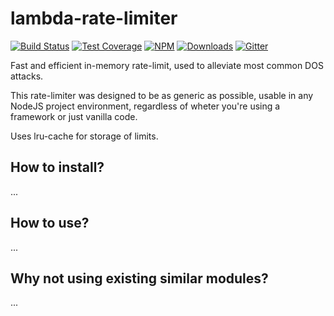 # lambda-rate-limiter

[![Build Status](https://img.shields.io/travis/simlu/lambda-rate-limiter/master.svg)](https://travis-ci.org/simlu/lambda-rate-limiter) [![Test Coverage](https://img.shields.io/coveralls/simlu/lambda-rate-limiter/master.svg)](https://coveralls.io/github/simlu/lambda-rate-limiter?branch=master) [![NPM](https://img.shields.io/npm/v/lambda-rate-limiter.svg)](https://www.npmjs.com/package/lambda-rate-limiter) [![Downloads](https://img.shields.io/npm/dt/lambda-rate-limiter.svg)](https://www.npmjs.com/package/lambda-rate-limiter) [![Gitter](https://img.shields.io/gitter/room/simlu/lambda-rate-limiter.svg)](https://gitter.im/simlu/lambda-rate-limiter)

Fast and efficient in-memory rate-limit, used to alleviate most common DOS attacks.

This rate-limiter was designed to be as generic as possible, usable in any NodeJS project environment, regardless of wheter you're using a framework or just vanilla code.

Uses lru-cache for storage of limits.

## How to install?

...

## How to use?

...

## Why not using existing similar modules?

...